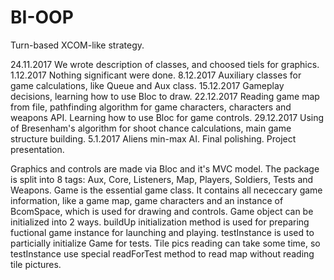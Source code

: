 # BI-OOP
Turn-based XCOM-like strategy.

24.11.2017
We wrote description of classes, and choosed tiels for graphics.
1.12.2017
Nothing significant were done.
8.12.2017
Auxiliary classes for game calculations, like Queue and Aux class.
15.12.2017
Gameplay decisions, learning how to use Bloc to draw.
22.12.2017
Reading game map from file, pathfinding algorithm for game characters, characters and weapons API. Learning how to use Bloc for game controls.
29.12.2017
Using of Bresenham's algorithm for shoot chance calculations, main game structure building.
5.1.2017
Aliens min-max AI. Final polishing. Project presentation.

Graphics and controls are made via Bloc and it's MVC model. The package is split into 8 tags: Aux, Core, Listeners, Map, Players, Soldiers, Tests and Weapons.
Game is the essential game class. It contains all nececcary game information, like a game map, game characters and an instance of BcomSpace, which is used for drawing and controls. Game object can be initialized into 2 ways. buildUp initialization method is used for preparing fuctional game instance for launching and playing. testInstance is used to particially initialize Game for tests. Tile pics reading can take some time, so testInstance use special readForTest method to read map without reading tile pictures.

